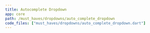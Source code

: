 ```yaml
---
title: Autocomplete Dropdown
app: core
path: /must_haves/dropdowns/auto_complete_dropdown
code_files: ["must_haves/dropdowns/auto_complete_dropdown.dart"]
---
```

